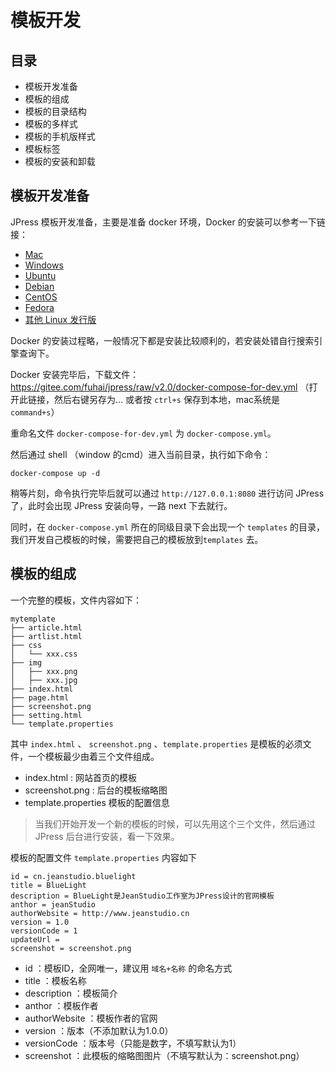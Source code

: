 # 模板开发

## 目录

- 模板开发准备
- 模板的组成
- 模板的目录结构
- 模板的多样式
- 模板的手机版样式
- 模板标签
- 模板的安装和卸载

## 模板开发准备

JPress 模板开发准备，主要是准备 docker 环境，Docker 的安装可以参考一下链接：

* [Mac](https://docs.docker.com/docker-for-mac/install)
* [Windows](https://docs.docker.com/docker-for-windows/install)
* [Ubuntu](https://docs.docker.com/install/linux/docker-ce/ubuntu)
* [Debian](https://docs.docker.com/install/linux/docker-ce/debian)
* [CentOS](https://docs.docker.com/install/linux/docker-ce/centos)
* [Fedora](https://docs.docker.com/install/linux/docker-ce/fedora)
* [其他 Linux 发行版](https://docs.docker.com/install/linux/docker-ce/binaries)

Docker 的安装过程略，一般情况下都是安装比较顺利的，若安装处错自行搜索引擎查询下。

Docker 安装完毕后，下载文件：https://gitee.com/fuhai/jpress/raw/v2.0/docker-compose-for-dev.yml （打开此链接，然后右键另存为... 或者按 `ctrl+s` 保存到本地，mac系统是`command+s`）

重命名文件 `docker-compose-for-dev.yml` 为 `docker-compose.yml`。

然后通过 shell （window 的cmd）进入当前目录，执行如下命令：

`docker-compose up -d`

稍等片刻，命令执行完毕后就可以通过 `http://127.0.0.1:8080` 进行访问 JPress了，此时会出现 JPress 安装向导，一路 next 下去就行。

同时，在 `docker-compose.yml` 所在的同级目录下会出现一个 `templates` 的目录，我们开发自己模板的时候，需要把自己的模板放到`templates` 去。

## 模板的组成

一个完整的模板，文件内容如下：

```
mytemplate
├── article.html
├── artlist.html
├── css
│   └── xxx.css
├── img
│   ├── xxx.png
│   ├── xxx.jpg
├── index.html
├── page.html
├── screenshot.png
├── setting.html
└── template.properties
```

其中 `index.html` 、 `screenshot.png` 、`template.properties` 是模板的必须文件，一个模板最少由着三个文件组成。

- index.html : 网站首页的模板
- screenshot.png : 后台的模板缩略图
- template.properties 模板的配置信息

>当我们开始开发一个新的模板的时候，可以先用这个三个文件，然后通过 JPress 后台进行安装，看一下效果。

模板的配置文件 `template.properties` 内容如下
  
```
id = cn.jeanstudio.bluelight
title = BlueLight
description = BlueLight是JeanStudio工作室为JPress设计的官网模板
anthor = jeanStudio
authorWebsite = http://www.jeanstudio.cn
version = 1.0
versionCode = 1
updateUrl =
screenshot = screenshot.png
```

* id ：模板ID，全网唯一，建议用 `域名+名称` 的命名方式
* title ：模板名称
* description ：模板简介
* anthor ：模板作者
* authorWebsite ：模板作者的官网
* version ：版本（不添加默认为1.0.0）
* versionCode ：版本号（只能是数字，不填写默认为1）
* screenshot ：此模板的缩略图图片（不填写默认为：screenshot.png）